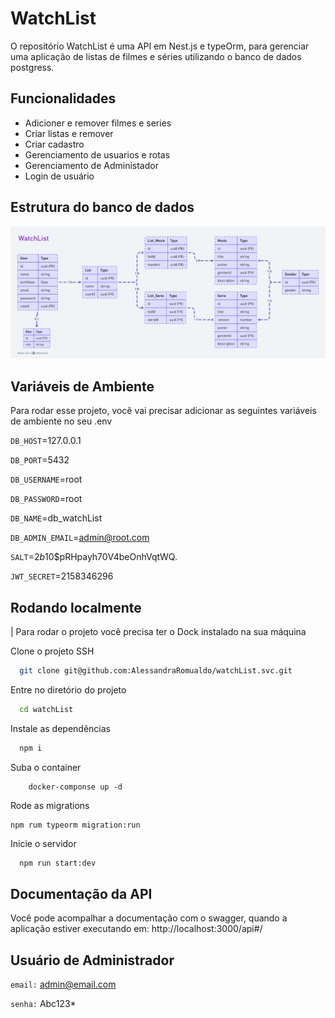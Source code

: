 
# WatchList

O repositório WatchList é uma API em Nest.js e typeOrm, para gerenciar uma aplicação de listas de filmes e séries utilizando o  banco de dados postgress.



## Funcionalidades

- Adicioner e remover filmes e series
- Criar listas e remover
- Criar cadastro
- Gerenciamento de usuarios e rotas
- Gerenciamento de Administador
- Login de usuário


## Estrutura do banco de dados

![DB](https://github.com/AlessandraRomualdo/watchList.svc/blob/main/5b32089e-9b59-4706-a65c-5a62c17486c5.png)

## Variáveis de Ambiente

Para rodar esse projeto, você vai precisar adicionar as seguintes variáveis de ambiente no seu .env

`DB_HOST`=127.0.0.1

`DB_PORT`=5432

`DB_USERNAME`=root

`DB_PASSWORD`=root

`DB_NAME`=db_watchList

`DB_ADMIN_EMAIL`=admin@root.com

`SALT`=$2b$10$pRHpayh70V4beOnhVqtWQ.

`JWT_SECRET`=2158346296
## Rodando localmente

| Para rodar o projeto você precisa ter o Dock instalado na sua máquina

Clone o projeto SSH

```bash
  git clone git@github.com:AlessandraRomualdo/watchList.svc.git
```

Entre no diretório do projeto

```bash
  cd watchList
```

Instale as dependências

```bash
  npm i
```

Suba o container

```
    docker-componse up -d
```

Rode as migrations

```
npm rum typeorm migration:run
```

Inicie o servidor

```bash
  npm run start:dev
```

## Documentação da API

Você pode acompalhar a documentação com o swagger, quando a aplicação estiver executando em:
http://localhost:3000/api#/

## Usuário de Administrador

`email:`  admin@email.com

`senha:`  Abc123*